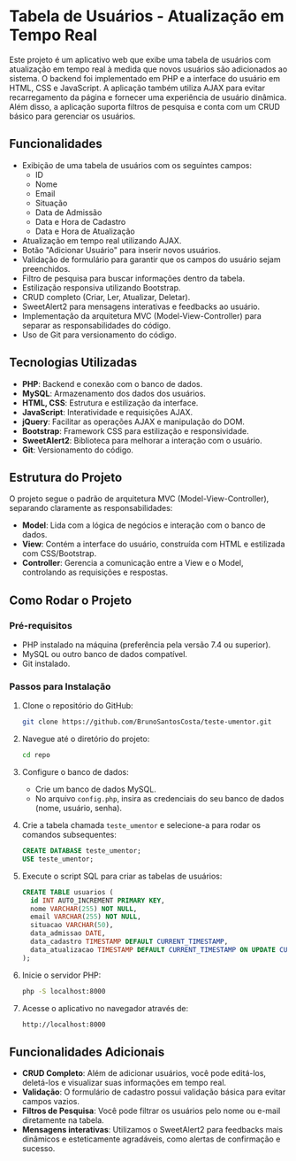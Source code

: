 # Tabela de Usuários - Atualização em Tempo Real

Este projeto é um aplicativo web que exibe uma tabela de usuários com atualização em tempo real à medida que novos usuários são adicionados ao sistema. O backend foi implementado em PHP e a interface do usuário em HTML, CSS e JavaScript. A aplicação também utiliza AJAX para evitar recarregamento da página e fornecer uma experiência de usuário dinâmica. Além disso, a aplicação suporta filtros de pesquisa e conta com um CRUD básico para gerenciar os usuários.

## Funcionalidades

- Exibição de uma tabela de usuários com os seguintes campos:
  - ID
  - Nome
  - Email
  - Situação
  - Data de Admissão
  - Data e Hora de Cadastro
  - Data e Hora de Atualização
- Atualização em tempo real utilizando AJAX.
- Botão "Adicionar Usuário" para inserir novos usuários.
- Validação de formulário para garantir que os campos do usuário sejam preenchidos.
- Filtro de pesquisa para buscar informações dentro da tabela.
- Estilização responsiva utilizando Bootstrap.
- CRUD completo (Criar, Ler, Atualizar, Deletar).
- SweetAlert2 para mensagens interativas e feedbacks ao usuário.
- Implementação da arquitetura MVC (Model-View-Controller) para separar as responsabilidades do código.
- Uso de Git para versionamento do código.

## Tecnologias Utilizadas

- **PHP**: Backend e conexão com o banco de dados.
- **MySQL**: Armazenamento dos dados dos usuários.
- **HTML, CSS**: Estrutura e estilização da interface.
- **JavaScript**: Interatividade e requisições AJAX.
- **jQuery**: Facilitar as operações AJAX e manipulação do DOM.
- **Bootstrap**: Framework CSS para estilização e responsividade.
- **SweetAlert2**: Biblioteca para melhorar a interação com o usuário.
- **Git**: Versionamento do código.

## Estrutura do Projeto

O projeto segue o padrão de arquitetura MVC (Model-View-Controller), separando claramente as responsabilidades:

- **Model**: Lida com a lógica de negócios e interação com o banco de dados.
- **View**: Contém a interface do usuário, construída com HTML e estilizada com CSS/Bootstrap.
- **Controller**: Gerencia a comunicação entre a View e o Model, controlando as requisições e respostas.

## Como Rodar o Projeto

### Pré-requisitos

- PHP instalado na máquina (preferência pela versão 7.4 ou superior).
- MySQL ou outro banco de dados compatível.
- Git instalado.

### Passos para Instalação

1. Clone o repositório do GitHub:

    ```bash
    git clone https://github.com/BrunoSantosCosta/teste-umentor.git
    ```

2. Navegue até o diretório do projeto:

    ```bash
    cd repo
    ```

3. Configure o banco de dados:
    - Crie um banco de dados MySQL.
    - No arquivo `config.php`, insira as credenciais do seu banco de dados (nome, usuário, senha).

4. Crie a tabela chamada `teste_umentor` e selecione-a para rodar os comandos subsequentes:

    ```sql
    CREATE DATABASE teste_umentor;
    USE teste_umentor;
    ```

5. Execute o script SQL para criar as tabelas de usuários:

    ```sql
    CREATE TABLE usuarios (
      id INT AUTO_INCREMENT PRIMARY KEY,
      nome VARCHAR(255) NOT NULL,
      email VARCHAR(255) NOT NULL,
      situacao VARCHAR(50),
      data_admissao DATE,
      data_cadastro TIMESTAMP DEFAULT CURRENT_TIMESTAMP,
      data_atualizacao TIMESTAMP DEFAULT CURRENT_TIMESTAMP ON UPDATE CURRENT_TIMESTAMP
    );
    ```

6. Inicie o servidor PHP:

    ```bash
    php -S localhost:8000
    ```

7. Acesse o aplicativo no navegador através de:

    ```bash
    http://localhost:8000
    ```

## Funcionalidades Adicionais

- **CRUD Completo**: Além de adicionar usuários, você pode editá-los, deletá-los e visualizar suas informações em tempo real.
- **Validação**: O formulário de cadastro possui validação básica para evitar campos vazios.
- **Filtros de Pesquisa**: Você pode filtrar os usuários pelo nome ou e-mail diretamente na tabela.
- **Mensagens interativas**: Utilizamos o SweetAlert2 para feedbacks mais dinâmicos e esteticamente agradáveis, como alertas de confirmação e sucesso.
